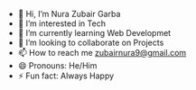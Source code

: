 - 👋 Hi, I’m Nura Zubair Garba
- 👀 I’m interested in Tech
- 🌱 I’m currently learning Web Developmet
- 💞️ I’m looking to collaborate on Projects
- 📫 How to reach me zubairnura9@gmail.com
- 😄 Pronouns: He/Him
- ⚡ Fun fact: Always Happy

<!---
Excapee45/Excapee45 is a ✨ special ✨ repository because its `README.md` (this file) appears on your GitHub profile.
You can click the Preview link to take a look at your changes.
--->
